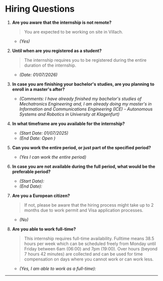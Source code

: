 # Hiring Questions

1. **Are you aware that the internship is not remote?**  
   > You are expected to be working on site in Villach.  
   - *(Yes)*

2. **Until when are you registered as a student?**  
   > The internship requires you to be registered during the entire duration of the internship.  
   - *(Date: 01/07/2026)*

3. **In case you are finishing your bachelor's studies, are you planning to enroll in a master's after?**  
   - *(Comments: I have already finished my bachelor's studies of Mechatronics Engineering and, I am already doing my master's in Information and Communications Engineering (ICE) - Autonomous Systems and Robotics in University at Klagenfurt)*

4. **In what timeframe are you available for the internship?**  
   - *(Start Date: 01/07/2025)*  
   - *(End Date: Open )*  

5. **Can you work the entire period, or just part of the specified period?**  
   - *(Yes I can work the entire period)*  

6. **In case you are not available during the full period, what would be the preferable period?**  
   - *(Start Date):*  
   - *(End Date):*  

7. **Are you a European citizen?**  
   > If not, please be aware that the hiring process might take up to 2 months due to work permit and Visa application processes.  
   - *(No)*  

8. **Are you able to work full-time?**  
   > This internship requires full-time availability. Fulltime means 38.5 hours per week which can be scheduled freely from Monday until Friday between 6am (06:00) and 7pm (19:00). Over hours (beyond 7 hours 42 minutes) are collected and can be used for time compensation on days where you cannot work or can work less.
   - *(Yes, I am able to work as a full-time):*
---
